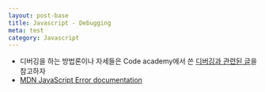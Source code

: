 ```yaml
---
layout: post-base
title: Javascript - Debugging
meta: test
category: Javascript
---
```

* 디버깅을 하는 방법론이나 자세들은 Code academy에서 쓴 [디버깅과 관련된 글](https://www.codecademy.com/resources/blog/errors-in-code-think-differently/)을 참고하자
* [MDN JavaScript Error documentation](https://developer.mozilla.org/en-US/docs/Web/JavaScript/Reference/Global_Objects/Error)